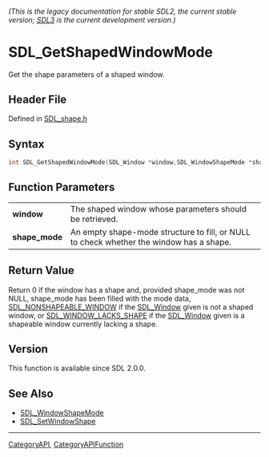 ###### (This is the legacy documentation for stable SDL2, the current stable version; [SDL3](https://wiki.libsdl.org/SDL3/) is the current development version.)
# SDL_GetShapedWindowMode

Get the shape parameters of a shaped window.

## Header File

Defined in [SDL_shape.h](https://github.com/libsdl-org/SDL/blob/SDL2/include/SDL_shape.h)

## Syntax

```c
int SDL_GetShapedWindowMode(SDL_Window *window,SDL_WindowShapeMode *shape_mode);

```

## Function Parameters

|                    |                                                                                         |
| ------------------ | --------------------------------------------------------------------------------------- |
| **window**         | The shaped window whose parameters should be retrieved.                                 |
| **shape_mode**     | An empty shape-mode structure to fill, or NULL to check whether the window has a shape. |

## Return Value

Return 0 if the window has a shape and, provided shape_mode was not NULL,
shape_mode has been filled with the mode data,
[SDL_NONSHAPEABLE_WINDOW](SDL_NONSHAPEABLE_WINDOW) if the
[SDL_Window](SDL_Window) given is not a shaped window, or
[SDL_WINDOW_LACKS_SHAPE](SDL_WINDOW_LACKS_SHAPE) if the
[SDL_Window](SDL_Window) given is a shapeable window currently lacking a
shape.

## Version

This function is available since SDL 2.0.0.

## See Also

* [SDL_WindowShapeMode](SDL_WindowShapeMode)
* [SDL_SetWindowShape](SDL_SetWindowShape)

----
[CategoryAPI](CategoryAPI), [CategoryAPIFunction](CategoryAPIFunction)

